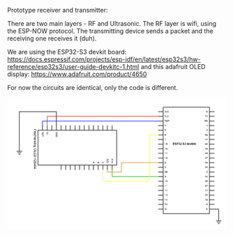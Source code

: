 Prototype receiver and transmitter:

There are two main layers - RF and Ultrasonic.  The RF layer is wifi, using the ESP-NOW protocol.  The transmitting device sends a packet and the receiving one receives it (duh).

We are using the ESP32-S3 devkit board: https://docs.espressif.com/projects/esp-idf/en/latest/esp32s3/hw-reference/esp32s3/user-guide-devkitc-1.html
and this adafruit OLED display: https://www.adafruit.com/product/4650

For now the circuits are identical, only the code is different.

![Schematic](ufollow-prototype-schematic.png)